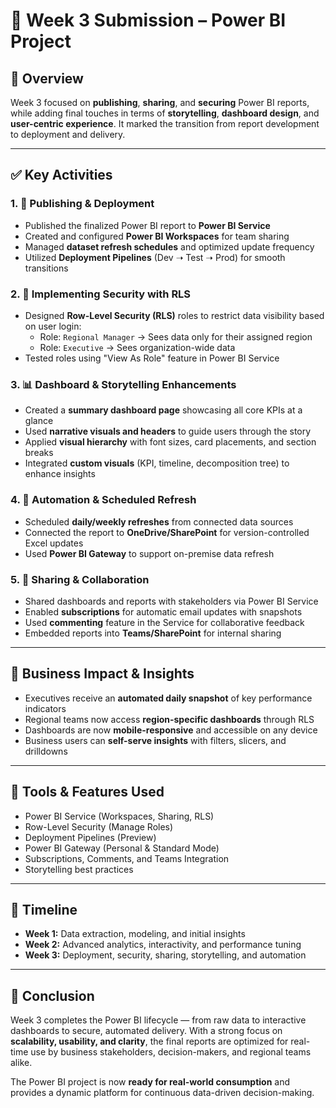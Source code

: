 # 📁 Week 3 Submission – Power BI Project

## 📌 Overview

Week 3 focused on **publishing**, **sharing**, and **securing** Power BI reports, while adding final touches in terms of **storytelling**, **dashboard design**, and **user-centric experience**. It marked the transition from report development to deployment and delivery.

---

## ✅ Key Activities

### 1. 🚀 Publishing & Deployment

- Published the finalized Power BI report to **Power BI Service**
- Created and configured **Power BI Workspaces** for team sharing
- Managed **dataset refresh schedules** and optimized update frequency
- Utilized **Deployment Pipelines** (Dev ➝ Test ➝ Prod) for smooth transitions

### 2. 🔐 Implementing Security with RLS

- Designed **Row-Level Security (RLS)** roles to restrict data visibility based on user login:
  - Role: `Regional Manager` → Sees data only for their assigned region
  - Role: `Executive` → Sees organization-wide data
- Tested roles using "View As Role" feature in Power BI Service

### 3. 📊 Dashboard & Storytelling Enhancements

- Created a **summary dashboard page** showcasing all core KPIs at a glance
- Used **narrative visuals and headers** to guide users through the story
- Applied **visual hierarchy** with font sizes, card placements, and section breaks
- Integrated **custom visuals** (KPI, timeline, decomposition tree) to enhance insights

### 4. 🔁 Automation & Scheduled Refresh

- Scheduled **daily/weekly refreshes** from connected data sources
- Connected the report to **OneDrive/SharePoint** for version-controlled Excel updates
- Used **Power BI Gateway** to support on-premise data refresh

### 5. 👥 Sharing & Collaboration

- Shared dashboards and reports with stakeholders via Power BI Service
- Enabled **subscriptions** for automatic email updates with snapshots
- Used **commenting** feature in the Service for collaborative feedback
- Embedded reports into **Teams/SharePoint** for internal sharing

---

## 📎 Business Impact & Insights

- Executives receive an **automated daily snapshot** of key performance indicators
- Regional teams now access **region-specific dashboards** through RLS
- Dashboards are now **mobile-responsive** and accessible on any device
- Business users can **self-serve insights** with filters, slicers, and drilldowns

---

## 🧰 Tools & Features Used

- Power BI Service (Workspaces, Sharing, RLS)
- Row-Level Security (Manage Roles)
- Deployment Pipelines (Preview)
- Power BI Gateway (Personal & Standard Mode)
- Subscriptions, Comments, and Teams Integration
- Storytelling best practices

---

## 📅 Timeline

- **Week 1:** Data extraction, modeling, and initial insights
- **Week 2:** Advanced analytics, interactivity, and performance tuning
- **Week 3:** Deployment, security, sharing, storytelling, and automation

---

## 📝 Conclusion

Week 3 completes the Power BI lifecycle — from raw data to interactive dashboards to secure, automated delivery. With a strong focus on **scalability, usability, and clarity**, the final reports are optimized for real-time use by business stakeholders, decision-makers, and regional teams alike.

The Power BI project is now **ready for real-world consumption** and provides a dynamic platform for continuous data-driven decision-making.

